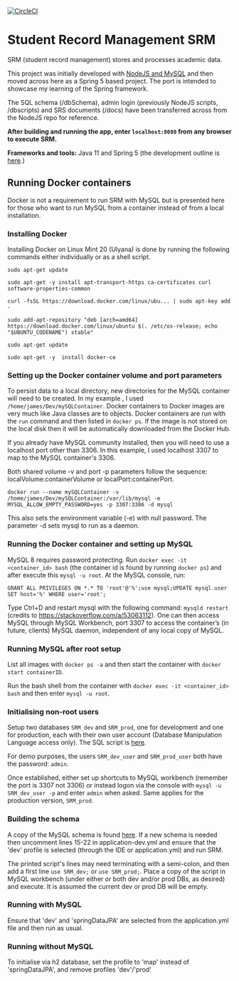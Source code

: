 [![CircleCI](https://circleci.com/gh/jfspps/SRM-Spring.svg?style=svg)](https://circleci.com/gh/jfspps/SRM-Spring)

# Student Record Management SRM #
SRM (student record management) stores and processes academic data.

This project was initially developed with [NodeJS and MySQL](https://github.com/jfspps/SRM_Node) and then moved across here as a Spring 5 based project. The port is intended to showcase my learning of the Spring framework.

The SQL schema (/dbSchema), admin login (previously NodeJS scripts, /dbscripts) and SRS documents (/docs) have been transferred across from the NodeJS repo for reference.

__After building and running the app, enter `localhost:8080` from any browser to execute SRM.__

__Frameworks and tools:__ Java 11 and Spring 5 (the development outline is [here](/DevelopmentOutline.md).)

## Running Docker containers ##

Docker is not a requirement to run SRM with MySQL but is presented here for those who want to run MySQL from a
 container instead of from a local installation.

### Installing Docker ###

Installing Docker on Linux Mint 20 (Ulyana) is done by running the following commands either individually or as a shell script.

```shell script
sudo apt-get update
     
sudo apt-get -y install apt-transport-https ca-certificates curl software-properties-common
     
curl -fsSL https://download.docker.com/linux/ubu... | sudo apt-key add -
     
sudo add-apt-repository "deb [arch=amd64] https://download.docker.com/linux/ubuntu $(. /etc/os-release; echo "$UBUNTU_CODENAME") stable"
     
sudo apt-get update
     
sudo apt-get -y  install docker-ce
```

### Setting up the Docker container volume and port parameters ###

To persist data to a local directory, new directories for the MySQL container will need to be created. In my example
, I used `/home/james/Dev/mySQLContainer`. Docker containers to Docker images are very much like Java classes are to
 objects. Docker containers are run with the `run` command and then listed in `docker ps`. If the image is not stored
  on the local disk then it will be automatically downloaded from the Docker Hub.
  
If you already have MySQL community installed, then you will need to use a localhost port other than 3306. In this example, I used localhost 3307 to map to the MySQL container's 3306.
   
Both shared volume -v and port -p parameters follow the sequence: localVolume:containerVolume or localPort:containerPort.
```shell script
docker run --name mySQLContainer -v /home/james/Dev/mySQLContainer:/var/lib/mysql -e MYSQL_ALLOW_EMPTY_PASSWORD=yes -p 3307:3306 -d mysql
```
      
This also sets the environment variable (-e) with null password. The parameter -d sets mysql to run as a daemon.
   
### Running the Docker container and setting up MySQL ###

MySQL 8 requires password protecting. Run `docker exec -it <container_id> bash` (the container id is found by running `docker ps`) and after execute this `mysql -u root`. At the MySQL console, run:

```shell script
GRANT ALL PRIVILEGES ON *.* TO 'root'@'%';use mysql;UPDATE mysql.user SET host='%' WHERE user='root';
```
   
Type Ctrl+D and restart mysql with the following command: `mysqld restart` (credits to https://stackoverflow.com/a/53063112). One can then access MySQL through MySQL Workbench, port 3307 to access the container’s (in future, clients) MySQL daemon, independent of any local copy of MySQL.
   
### Running MySQL after root setup ###

List all images with `docker ps -a` and then start the container with `docker start containerID`.

Run the bash shell from the container with `docker exec -it <container_id> bash` and then enter `mysql -u root`.
   
### Initialising non-root users ###

Setup two databases `SRM_dev` and `SRM_prod`, one for development and one for production, each with their own user
 account (Database Manipulation Language access only). The SQL script is [here](./srm_spring_data/src/main/scripts).

For demo purposes, the users `SRM_dev_user` and `SRM_prod_user` both have the password: `admin`.

Once established, either set up shortcuts to MySQL workbench (remember the port is 3307 not 3306) or instead logon via the console with
 `mysql -u SRM_dev_user -p` and enter `admin` when asked. Same applies for the production version, `SRM_prod`.
 
### Building the schema ###
 
A copy of the MySQL schema is found [here](./srm_spring_data/src/main/scripts). If a new schema is needed then uncomment lines 15-22 in application-dev.yml and ensure that the 'dev' profile is selected (through the IDE or application.yml) and run SRM.

The printed script's lines may need terminating with a semi-colon, and then add a first line `use SRM_dev;` or `use SRM_prod;`. Place a copy of the script in MySQL workbench (under either or both dev and/or prod DBs, as desired) and execute. It is assumed the current dev or prod DB will be empty.

### Running with MySQL ###

Ensure that 'dev' and 'springDataJPA' are selected from the application.yml file and then run as usual.

### Running without MySQL ###

To initialise via h2 database, set the profile to 'map' instead of 'springDataJPA', and remove profiles 'dev'/'prod'